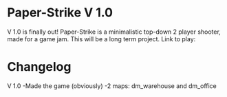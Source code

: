 # Paper-Strike V 1.0
V 1.0 is finally out!
Paper-Strike is a minimalistic top-down 2 player shooter, made for a game jam. This will be a long term project. 
Link to play:
<add link later>

# Changelog
V 1.0
-Made the game (obviously)
-2 maps: dm_warehouse and dm_office
